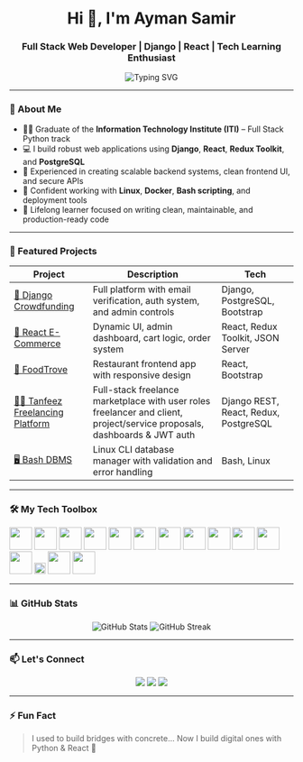 
<h1 align="center">Hi 👋, I'm Ayman Samir</h1>
<h3 align="center">Full Stack Web Developer | Django | React | Tech Learning Enthusiast</h3>

<p align="center">
  <img src="https://readme-typing-svg.demolab.com?font=Fira+Code&size=20&pause=1000&color=36BCF7&center=true&vCenter=true&width=600&lines=Full+Stack+Web+Developer+%7C+Django+%26+React;Clean+Code+%7C+Real+Solutions+%7C+Best+Practices;Always+learning+%26+building+useful+projects" alt="Typing SVG" />
</p>


---

### 🧠 About Me

- 👨‍🎓 Graduate of the **Information Technology Institute (ITI)** – Full Stack Python track  
- 💻 I build robust web applications using **Django**, **React**, **Redux Toolkit**, and **PostgreSQL**  
- 🧪 Experienced in creating scalable backend systems, clean frontend UI, and secure APIs  
- 🐧 Confident working with **Linux**, **Docker**, **Bash scripting**, and deployment tools  
- 🔁 Lifelong learner focused on writing clean, maintainable, and production-ready code  

---

### 💼 Featured Projects

| Project | Description | Tech |
|--------|-------------|------|
| [🧨 Django Crowdfunding](https://github.com/AymanCE-SE/Django-CrowdFunding) | Full platform with email verification, auth system, and admin controls | Django, PostgreSQL, Bootstrap |
| [🛒 React E-Commerce](https://github.com/AymanCE-SE/React-bootstrap-with-redux) | Dynamic UI, admin dashboard, cart logic, order system | React, Redux Toolkit, JSON Server |
| [🍱 FoodTrove](https://github.com/AymanCE-SE/FoodTrove) | Restaurant frontend app with responsive design | React, Bootstrap |
| [👨‍💼 Tanfeez Freelancing Platform](https://github.com/AymanCE-SE/Tanfeez-freelancePlatform) | Full-stack freelance marketplace with user roles freelancer and client, project/service proposals, dashboards & JWT auth   | Django REST, React, Redux, PostgreSQL |
| [🖥 Bash DBMS](https://github.com/AymanCE-SE/Bash-script-DBMS) | Linux CLI database manager with validation and error handling | Bash, Linux |

---

### 🛠️ My Tech Toolbox

<span>
  <img src="https://cdn.jsdelivr.net/gh/devicons/devicon/icons/cplusplus/cplusplus-original.svg" width="40" />
  <img src="https://cdn.jsdelivr.net/gh/devicons/devicon/icons/python/python-original.svg" width="40" />
  <img src="https://cdn.jsdelivr.net/gh/devicons/devicon/icons/django/django-plain.svg" width="40" />
  <img src="https://cdn.jsdelivr.net/gh/devicons/devicon/icons/react/react-original.svg" width="40" />
  <img src="https://cdn.jsdelivr.net/gh/devicons/devicon/icons/javascript/javascript-original.svg" width="40" />
  <img src="https://cdn.jsdelivr.net/gh/devicons/devicon/icons/html5/html5-original.svg" width="40" />
  <img src="https://cdn.jsdelivr.net/gh/devicons/devicon/icons/css3/css3-original.svg" width="40" />
  <img src="https://cdn.jsdelivr.net/gh/devicons/devicon/icons/bootstrap/bootstrap-original.svg" width="40" />
  <img src="https://cdn.jsdelivr.net/gh/devicons/devicon/icons/postgresql/postgresql-original.svg" width="40" />
  <img src="https://cdn.jsdelivr.net/gh/devicons/devicon/icons/mysql/mysql-original.svg" width="40" />
  <img src="https://cdn.jsdelivr.net/gh/devicons/devicon/icons/docker/docker-original.svg" width="40" />
  <img src="https://cdn.jsdelivr.net/gh/devicons/devicon/icons/nginx/nginx-original.svg" width="40" />
  <img src="https://cdn.jsdelivr.net/gh/devicons/devicon/icons/apache/apache-original.svg" width="20" />
  <img src="https://cdn.jsdelivr.net/gh/devicons/devicon/icons/linux/linux-original.svg" width="40" />
  <img src="https://cdn.jsdelivr.net/gh/devicons/devicon/icons/bash/bash-original.svg" width="40" />
</span>

---

### 📊 GitHub Stats

<p align="center">
  <img src="https://github-readme-stats.vercel.app/api?username=AymanCE-SE&show_icons=true&theme=radical" alt="GitHub Stats" />
  <img src="https://github-readme-streak-stats.herokuapp.com/?user=AymanCE-SE&theme=radical" alt="GitHub Streak" />
</p>

---

### 📫 Let's Connect

<p align="center">
  <a href="mailto:ayman.samir1095@gmail.com"><img src="https://img.shields.io/badge/Email-D14836?style=for-the-badge&logo=gmail&logoColor=white"/></a>
  <a href="https://www.linkedin.com/in/ayman-samir2210/"><img src="https://img.shields.io/badge/LinkedIn-0A66C2?style=for-the-badge&logo=linkedin&logoColor=white"/></a>
  <a href="https://github.com/AymanCE-SE"><img src="https://img.shields.io/badge/GitHub-333?style=for-the-badge&logo=github&logoColor=white"/></a>
</p>

---

### ⚡ Fun Fact

> I used to build bridges with concrete... Now I build digital ones with Python & React 🚀
